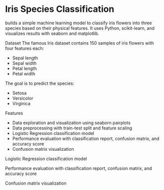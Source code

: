 # Iris Species Classification

builds a simple machine learning model to classify iris flowers into three species based on their physical features. It uses Python, scikit-learn, and visualizes results with seaborn and matplotlib.

Dataset
The famous Iris dataset contains 150 samples of iris flowers with four features each:

- Sepal length
- Sepal width
- Petal length
- Petal width

The goal is to predict the species:
- Setosa
- Versicolor
- Virginica

Features
- Data exploration and visualization using seaborn pairplots
- Data preprocessing with train-test split and feature scaling
- Logistic Regression classification model
- Performance evaluation with classification report, confusion matrix, and accuracy score
- Confusion matrix visualization

Logistic Regression classification model

Performance evaluation with classification report, confusion matrix, and accuracy score

Confusion matrix visualization

